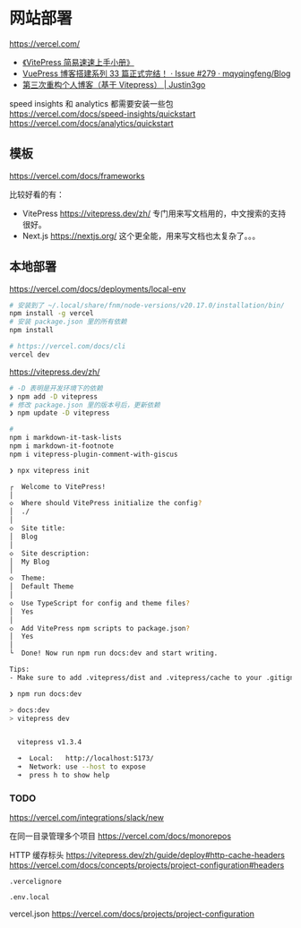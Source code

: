 # 网站部署

https://vercel.com/

- [《VitePress 简易速速上手小册》](https://blog.csdn.net/qq_41340258/category_12581692.html)
- [VuePress 博客搭建系列 33 篇正式完结！ · Issue #279 · mqyqingfeng/Blog](https://github.com/mqyqingfeng/Blog/issues/279)
- [第三次重构个人博客（基于 Vitepress） | Justin3go](https://justin3go.com/posts/2024/07/30-third-reconstruction-personal-blog-vitepress)

speed insights 和 analytics 都需要安装一些包
https://vercel.com/docs/speed-insights/quickstart
https://vercel.com/docs/analytics/quickstart

## 模板

https://vercel.com/docs/frameworks

比较好看的有：

- VitePress https://vitepress.dev/zh/
  专门用来写文档用的，中文搜索的支持很好。
- Next.js https://nextjs.org/
  这个更全能，用来写文档也太复杂了。。。

## 本地部署

https://vercel.com/docs/deployments/local-env

```bash
# 安装到了 ~/.local/share/fnm/node-versions/v20.17.0/installation/bin/
npm install -g vercel
# 安装 package.json 里的所有依赖
npm install

# https://vercel.com/docs/cli
vercel dev
```

https://vitepress.dev/zh/

```bash
# -D 表明是开发环境下的依赖
❯ npm add -D vitepress
# 修改 package.json 里的版本号后，更新依赖
❯ npm update -D vitepress

#
npm i markdown-it-task-lists
npm i markdown-it-footnote
npm i vitepress-plugin-comment-with-giscus

❯ npx vitepress init

┌  Welcome to VitePress!
│
◇  Where should VitePress initialize the config?
│  ./
│
◇  Site title:
│  Blog
│
◇  Site description:
│  My Blog
│
◇  Theme:
│  Default Theme
│
◇  Use TypeScript for config and theme files?
│  Yes
│
◇  Add VitePress npm scripts to package.json?
│  Yes
│
└  Done! Now run npm run docs:dev and start writing.

Tips:
- Make sure to add .vitepress/dist and .vitepress/cache to your .gitignore file.

❯ npm run docs:dev

> docs:dev
> vitepress dev


  vitepress v1.3.4

  ➜  Local:   http://localhost:5173/
  ➜  Network: use --host to expose
  ➜  press h to show help

```

### TODO

https://vercel.com/integrations/slack/new

在同一目录管理多个项目
https://vercel.com/docs/monorepos

HTTP 缓存标头
https://vitepress.dev/zh/guide/deploy#http-cache-headers
https://vercel.com/docs/concepts/projects/project-configuration#headers

`.vercelignore`

`.env.local`

vercel.json
https://vercel.com/docs/projects/project-configuration
